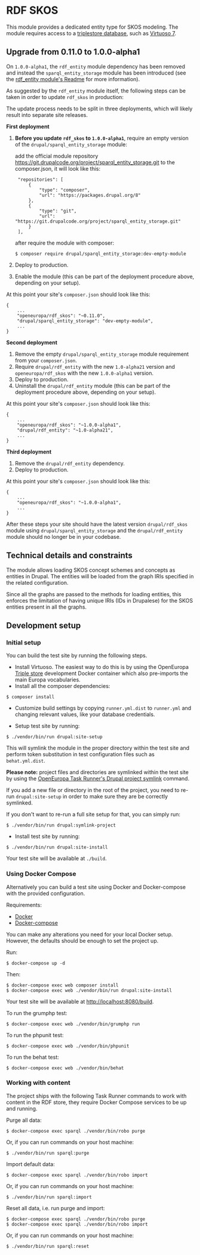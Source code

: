 # RDF SKOS

This module provides a dedicated entity type for SKOS modeling. The module requires access to a [triplestore database](https://en.wikipedia.org/wiki/Triplestore),
such as [Virtuoso 7](https://github.com/openlink/virtuoso-opensource).

## Upgrade from 0.11.0 to 1.0.0-alpha1

On `1.0.0-alpha1`, the `rdf_entity` module dependency has been removed and instead the `sparql_entity_storage` module has been
introduced (see the [rdf_entity module's Readme](https://github.com/ec-europa/rdf_entity#updating-from-10-alpha16-to-alpha17) for more information).

As suggested by the `rdf_entity` module itself, the following steps can be taken in order to update `rdf_skos` in production:

The update process needs to be split in three deployments, which will likely result into separate site releases.

**First deployment**

1. **Before you update `rdf_skos` to `1.0.0-alpha1`**, require an empty version of the `drupal/sparql_entity_storage` module:

   add the official module repository https://git.drupalcode.org/project/sparql_entity_storage.git to the composer.json, it will look like this: 
   
   ```
    "repositories": [
        {
            "type": "composer",
            "url": "https://packages.drupal.org/8"
        },
        {
            "type": "git",
            "url": "https://git.drupalcode.org/project/sparql_entity_storage.git"
        }
    ],
   ```
   
   after require the module with composer: 

   ```
   $ composer require drupal/sparql_entity_storage:dev-empty-module
   ```
2. Deploy to production.
3. Enable the module (this can be part of the deployment procedure above, depending on your setup).

At this point your site's `composer.json` should look like this:

```
{
    ...
    "openeuropa/rdf_skos": "~0.11.0",
    "drupal/sparql_entity_storage": "dev-empty-module",
    ...
}
```

**Second deployment**

1. Remove the empty `drupal/sparql_entity_storage` module requirement from your `composer.json`.
2. Require `drupal/rdf_entity` with the new `1.0-alpha21` version and `openeuropa/rdf_skos` with the new `1.0.0-alpha1` version.
3. Deploy to production.
4. Uninstall the `drupal/rdf_entity` module (this can be part of the deployment procedure above, depending on your setup).

At this point your site's `composer.json` should look like this:

```
{
    ...
    "openeuropa/rdf_skos": "~1.0.0-alpha1",
    "drupal/rdf_entity": "~1.0-alpha21",
    ...
}
```

**Third deployment**

1. Remove the `drupal/rdf_entity` dependency.
2. Deploy to production.

At this point your site's `composer.json` should look like this:

```
{
    ...
    "openeuropa/rdf_skos": "~1.0.0-alpha1",
    ...
}
```

After these steps your site should have the latest version `drupal/rdf_skos` module using `drupal/sparql_entity_storage`
and the `drupal/rdf_entity` module should no longer be in your codebase.

## Technical details and constraints

The module allows loading SKOS concept schemes and concepts as entities in Drupal. The entities will be
loaded from the graph IRIs specified in the related configuration.

Since all the graphs are passed to the methods for loading entities, this enforces the limitation of having unique IRIs
(IDs in Drupalese) for the SKOS entities present in all the graphs.

## Development setup

### Initial setup

You can build the test site by running the following steps.

* Install Virtuoso. The easiest way to do this is by using the OpenEuropa [Triple store](https://github.com/openeuropa/triple-store-dev) development Docker container which also pre-imports the main Europa vocabularies.
* Install all the composer dependencies:

```
$ composer install
```

* Customize build settings by copying `runner.yml.dist` to `runner.yml` and
changing relevant values, like your database credentials.

* Setup test site by running:

```
$ ./vendor/bin/run drupal:site-setup
```

This will symlink the module in the proper directory within the test site and
perform token substitution in test configuration files such as `behat.yml.dist`.

**Please note:** project files and directories are symlinked within the test site by using the
[OpenEuropa Task Runner's Drupal project symlink](https://github.com/openeuropa/task-runner-drupal-project-symlink) command.

If you add a new file or directory in the root of the project, you need to re-run `drupal:site-setup` in order to make
sure they are be correctly symlinked.

If you don't want to re-run a full site setup for that, you can simply run:

```
$ ./vendor/bin/run drupal:symlink-project
```

* Install test site by running:

```
$ ./vendor/bin/run drupal:site-install
```

Your test site will be available at `./build`.

### Using Docker Compose

Alternatively you can build a test site using Docker and Docker-compose with the provided configuration.

Requirements:

- [Docker](https://www.docker.com/get-docker)
- [Docker-compose](https://docs.docker.com/compose/)

You can make any alterations you need for your local Docker setup. However, the defaults should be enough to set the project up.

Run:

```
$ docker-compose up -d
```

Then:

```
$ docker-compose exec web composer install
$ docker-compose exec web ./vendor/bin/run drupal:site-install
```

Your test site will be available at [http://localhost:8080/build](http://localhost:8080/build).

To run the grumphp test:

```
$ docker-compose exec web ./vendor/bin/grumphp run
```

To run the phpunit test:

```
$ docker-compose exec web ./vendor/bin/phpunit
```

To run the behat test:

```
$ docker-compose exec web ./vendor/bin/behat
```

### Working with content

The project ships with the following Task Runner commands to work with content in the RDF store, they require Docker Compose
services to be up and running.

Purge all data:

```
$ docker-compose exec sparql ./vendor/bin/robo purge
```

Or, if you can run commands on your host machine:

```
$ ./vendor/bin/run sparql:purge
```

Import default data:

```
$ docker-compose exec sparql ./vendor/bin/robo import
```

Or, if you can run commands on your host machine:

```
$ ./vendor/bin/run sparql:import
```

Reset all data, i.e. run purge and import:

```
$ docker-compose exec sparql ./vendor/bin/robo purge
$ docker-compose exec sparql ./vendor/bin/robo import
```

Or, if you can run commands on your host machine:

```
$ ./vendor/bin/run sparql:reset
```
